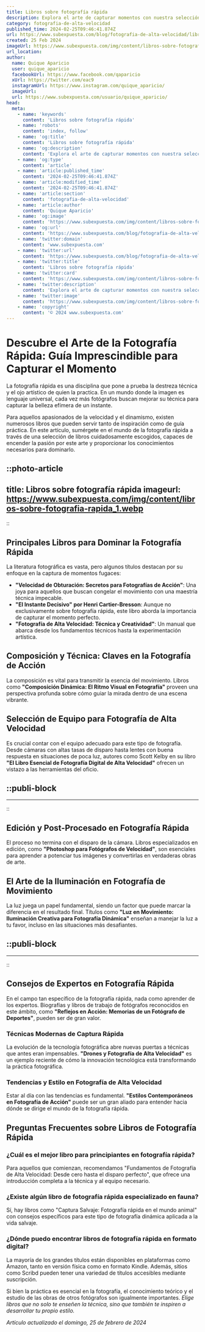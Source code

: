 ```yaml
---
title: Libros sobre fotografía rápida
description: Explora el arte de capturar momentos con nuestra selección de libros sobre fotografía rápida. Conviértete en un experto en instantes.
category: fotografia-de-alta-velocidad
published_time: 2024-02-25T09:46:41.874Z
url: https://www.subexpuesta.com/blog/fotografia-de-alta-velocidad/libros-sobre-fotografia-rapida
created: 25 Feb 2024
imageUrl: https://www.subexpuesta.com/img/content/libros-sobre-fotografia-rapida_1.webp
url_location:
author:
  name: Quique Aparicio
  user: quique_aparicio
  facebookUrl: https://www.facebook.com/qaparicio
  xUrl: https://twitter.com/eac9
  instagramUrl: https://www.instagram.com/quique_aparicio/
  imageUrl: 
  url: https://www.subexpuesta.com/usuario/quique_aparicio/
head:
  meta:
    - name: 'keywords'
      content: 'Libros sobre fotografía rápida'
    - name: 'robots'
      content: 'index, follow'
    - name: 'og:title'
      content: 'Libros sobre fotografía rápida'
    - name: 'og:description'
      content: 'Explora el arte de capturar momentos con nuestra selección de libros sobre fotografía rápida. Conviértete en un experto en instantes.'
    - name: 'og:type'
      content: 'article'
    - name: 'article:published_time'
      content: '2024-02-25T09:46:41.874Z'
    - name: 'article:modified_time'
      content: '2024-02-25T09:46:41.874Z'
    - name: 'article:section'
      content: 'fotografia-de-alta-velocidad'
    - name: 'article:author'
      content: 'Quique Aparicio'
    - name: 'og:image'
      content: 'https://www.subexpuesta.com/img/content/libros-sobre-fotografia-rapida_1.webp'
    - name: 'og:url'
      content: 'https://www.subexpuesta.com/blog/fotografia-de-alta-velocidad/libros-sobre-fotografia-rapida'
    - name: 'twitter:domain'
      content: 'www.subexpuesta.com'
    - name: 'twitter:url'
      content: 'https://www.subexpuesta.com/blog/fotografia-de-alta-velocidad/libros-sobre-fotografia-rapida'
    - name: 'twitter:title'
      content: 'Libros sobre fotografía rápida'
    - name: 'twitter:card'
      content: 'https://www.subexpuesta.com/img/content/libros-sobre-fotografia-rapida_1.webp'
    - name: 'twitter:description'
      content: 'Explora el arte de capturar momentos con nuestra selección de libros sobre fotografía rápida. Conviértete en un experto en instantes.'
    - name: 'twitter:image'
      content: 'https://www.subexpuesta.com/img/content/libros-sobre-fotografia-rapida_1.webp'
    - name: 'copyright'
      content: '© 2024 www.subexpuesta.com'
---
```

# Descubre el Arte de la Fotografía Rápida: Guía Imprescindible para Capturar el Momento

La fotografía rápida es una disciplina que pone a prueba la destreza técnica y el ojo artístico de quien la practica. En un mundo donde la imagen es lenguaje universal, cada vez más fotógrafos buscan mejorar su técnica para capturar la belleza efímera de un instante.

Para aquellos apasionados de la velocidad y el dinamismo, existen numerosos libros que pueden servir tanto de inspiración como de guía práctica. En este artículo, sumérgete en el mundo de la fotografía rápida a través de una selección de libros cuidadosamente escogidos, capaces de encender la pasión por este arte y proporcionar los conocimientos necesarios para dominarlo.


::photo-article
---
title: Libros sobre fotografía rápida
imageurl: https://www.subexpuesta.com/img/content/libros-sobre-fotografia-rapida_1.webp
---
::


## Principales Libros para Dominar la Fotografía Rápida

La literatura fotográfica es vasta, pero algunos títulos destacan por su enfoque en la captura de momentos fugaces:

- **"Velocidad de Obturación: Secretos para Fotografías de Acción"**: Una joya para aquellos que buscan congelar el movimiento con una maestría técnica impecable.
- **"El Instante Decisivo" por Henri Cartier-Bresson**: Aunque no exclusivamente sobre fotografía rápida, este libro aborda la importancia de capturar el momento perfecto.
- **"Fotografía de Alta Velocidad: Técnica y Creatividad"**: Un manual que abarca desde los fundamentos técnicos hasta la experimentación artística.

## Composición y Técnica: Claves en la Fotografía de Acción

La composición es vital para transmitir la esencia del movimiento. Libros como **"Composición Dinámica: El Ritmo Visual en Fotografía"** proveen una perspectiva profunda sobre cómo guiar la mirada dentro de una escena vibrante.

## Selección de Equipo para Fotografía de Alta Velocidad

Es crucial contar con el equipo adecuado para este tipo de fotografía. Desde cámaras con altas tasas de disparo hasta lentes con buena respuesta en situaciones de poca luz, autores como Scott Kelby en su libro **"El Libro Esencial de Fotografía Digital de Alta Velocidad"** ofrecen un vistazo a las herramientas del oficio.


  ::publi-block
  ---
  ---
  ::
  
  
## Edición y Post-Procesado en Fotografía Rápida

El proceso no termina con el disparo de la cámara. Libros especializados en edición, como **"Photoshop para Fotógrafos de Velocidad"**, son esenciales para aprender a potenciar tus imágenes y convertirlas en verdaderas obras de arte.

## El Arte de la Iluminación en Fotografía de Movimiento

La luz juega un papel fundamental, siendo un factor que puede marcar la diferencia en el resultado final. Títulos como **"Luz en Movimiento: Iluminación Creativa para Fotografía Dinámica"** enseñan a manejar la luz a tu favor, incluso en las situaciones más desafiantes.


  ::publi-block
  ---
  ---
  ::
  
  
## Consejos de Expertos en Fotografía Rápida

En el campo tan específico de la fotografía rápida, nada como aprender de los expertos. Biografías y libros de trabajo de fotógrafos reconocidos en este ámbito, como **"Reflejos en Acción: Memorias de un Fotógrafo de Deportes"**, pueden ser de gran valor.

### Técnicas Modernas de Captura Rápida

La evolución de la tecnología fotográfica abre nuevas puertas a técnicas que antes eran impensables. **"Drones y Fotografía de Alta Velocidad"** es un ejemplo reciente de cómo la innovación tecnológica está transformando la práctica fotográfica.

### Tendencias y Estilo en Fotografía de Alta Velocidad

Estar al día con las tendencias es fundamental. **"Estilos Contemporáneos en Fotografía de Acción"** puede ser un gran aliado para entender hacia dónde se dirige el mundo de la fotografía rápida.

## Preguntas Frecuentes sobre Libros de Fotografía Rápida

### ¿Cuál es el mejor libro para principiantes en fotografía rápida?

Para aquellos que comienzan, recomendamos "Fundamentos de Fotografía de Alta Velocidad: Desde cero hasta el disparo perfecto", que ofrece una introducción completa a la técnica y al equipo necesario.

### ¿Existe algún libro de fotografía rápida especializado en fauna?

Sí, hay libros como "Captura Salvaje: Fotografía rápida en el mundo animal" con consejos específicos para este tipo de fotografía dinámica aplicada a la vida salvaje.

### ¿Dónde puedo encontrar libros de fotografía rápida en formato digital?

La mayoría de los grandes títulos están disponibles en plataformas como Amazon, tanto en versión física como en formato Kindle. Además, sitios como Scribd pueden tener una variedad de títulos accesibles mediante suscripción.

Si bien la práctica es esencial en la fotografía, el conocimiento teórico y el estudio de las obras de otros fotógrafos son igualmente importantes. *Elige libros que no solo te enseñen la técnica, sino que también te inspiren a desarrollar tu propio estilo.*

_Artículo actualizado el domingo, 25 de febrero de 2024_